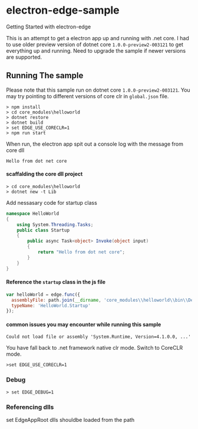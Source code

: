 electron-edge-sample
=====================

Getting Started with electron-edge

This is an attempt to get a electron app up and running with .net core. 
I had to use older preview version of dotnet core `1.0.0-preview2-003121` to get everything up and running.
Need to upgrade the sample if newer versions are supported.

## Running The sample
Please note that this sample run on dotnet core `1.0.0-preview2-003121`. You may try pointing to different versions of core clr in `global.json` file.
```
> npm install
> cd core_modules\helloworld
> dotnet restore
> dotnet build
> set EDGE_USE_CORECLR=1
> npm run start
```

When run, the electron app spit out a console log with the message from core dll
```
Hello from dot net core
```


#### scaffalding the core dll project
```
> cd core_modules\helloworld 
> dotnet new -t Lib
```

Add nessasary code for startup class

```c#
namespace HelloWorld
{
    using System.Threading.Tasks;
    public class Startup
    {
        public async Task<object> Invoke(object input)
        {
            return "Hello from dot net core";
        }
    }
}
```

#### Reference the `startup` class in the js file

```javascript
var helloWorld = edge.func({
  assemblyFile: path.join(__dirname, 'core_modules\\helloworld\\bin\\Debug\\netstandard1.6\\helloworld.dll'),
  typeName: 'HelloWorld.Startup'
});
```

#### common issues you may encounter while running this sample
```
Could not load file or assembly 'System.Runtime, Version=4.1.0.0, ...'
```
You have fall back to .net framework native clr mode. Switch to CoreCLR mode.
```
>set EDGE_USE_CORECLR=1
```

### Debug
```
> set EDGE_DEBUG=1
```

### Referencing dlls
set EdgeAppRoot
dlls shouldbe loaded from the path